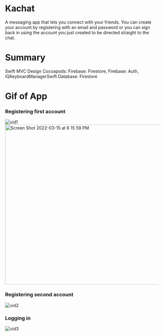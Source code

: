 # Kachat
A messaging app that lets you connect with your friends. You can create your account by registering with an email and password or you can sign back in using the account you just created to be directed straight to the chat.

# Summary
Swift
MVC Design
Cocoapods: Firebase: Firestore, Firebase: Auth, IQKeyboardManagerSwift
Database: Firestore

# Gif of App

### Registering first account
![vid1](https://user-images.githubusercontent.com/80994897/158481688-aaff0479-a2ce-41d0-b26d-f9c85dc41ee5.gif)
<img width="521" alt="Screen Shot 2022-03-15 at 6 15 59 PM" src="https://user-images.githubusercontent.com/80994897/158481706-4c4c4a74-fbf4-4e9c-a825-fab0484e3412.png">

### Registering second account
![vid2](https://user-images.githubusercontent.com/80994897/158481711-998a9d08-8604-4ce5-8268-bd44c869af6e.gif)

### Logging in 
![vid3](https://user-images.githubusercontent.com/80994897/158481714-404b6656-d5e8-407a-a0b4-218d84c5a4d5.gif)
